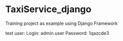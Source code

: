 # TaxiService_django
Training project as example using Django Framework

test user:
    Login: admin.user
    Password: 1qazcde3

